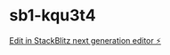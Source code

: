 # sb1-kqu3t4

[Edit in StackBlitz next generation editor ⚡️](https://stackblitz.com/~/github.com/maverickcalamari/sb1-kqu3t4)